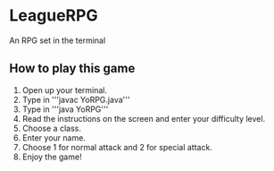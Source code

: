 # LeagueRPG
An RPG set in the terminal
## How to play this game
1. Open up your terminal.
2. Type in '''javac YoRPG.java'''
3. Type in '''java YoRPG'''
4. Read the instructions on the screen and enter your difficulty level.
5. Choose a class.
6. Enter your name.
7. Choose 1 for normal attack and 2 for special attack.
8. Enjoy the game!